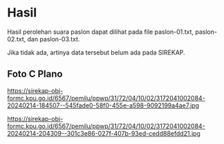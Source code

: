 # Hasil

Hasil perolehan suara paslon dapat dilihat pada file paslon-01.txt, paslon-02.txt, dan paslon-03.txt.

Jika tidak ada, artinya data tersebut belum ada pada SIREKAP.

## Foto C Plano

https://sirekap-obj-formc.kpu.go.id/6567/pemilu/ppwp/31/72/04/10/02/3172041002084-20240214-184507--545fade0-58f0-455e-a598-9092199a4ae7.jpg

https://sirekap-obj-formc.kpu.go.id/6567/pemilu/ppwp/31/72/04/10/02/3172041002084-20240214-204309--301c3e86-027f-407b-93ed-cedd88efdd21.jpg
